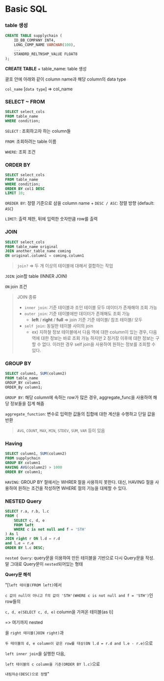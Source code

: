 # Basic SQL

### table 생성

```sql
CREATE TABLE supplychain (
	ID_BB_COMPANY INT4,
    LONG_COMP_NAME VARCHAR(100),
    ...
    STANDRD_RELTNSHP_VALUE FLOAT8
);
```

**CREATE TABLE** + table_name: table 생성

괄호 안에 아래와 같이 column name과 해당 column의 data type

`col_name` [`data type`] => col_name



### SELECT ~ FROM

```sql
SELECT select_cols
FROM table_name
WHERE condition;
```

`SELECT` : 조회하고자 하는 column들

`FROM`: 조회하려는 table 이름

`WHERE`: 조회 조건



### ORDER BY

```sql
SELECT select_cols
FROM table_name
WHERE condition;
ORDER BY col1 DESC
LIMIT 10;
```

`OREDER BY`: 정렬 기준으로 삼을 column name + `DESC / ASC`: 정렬 방향 (default: `ASC`)

`LIMIT`: 출력 제한, 뒤에 입력한 숫자만큼 row를 출력



### JOIN

```sql
SELECT select_cols
FROM table_name original
JOIN another_table_name coming
ON original.column1 = coming.column1
```

> `join?` => 두 개 이상의 테이블에 대해서 결합하는 작업

`JOIN`: join할 table (INNER JOIN)

`ON` join 조건

> JOIN 종류
>
> - `inner join`:  기준 테이블과 조인 테이블 모두 데이터가 존재해야 조회 가능
> - `outer join`: 기준 테이블에만 데이터가 존재해도 조회 가능 
>   - **left** / **right** / **full** => join 기준 기준 테이블/ 참조 테이블/ 모두
> - `self join`: 동일한 테이블 사이의 join
>   - ex) 지하철 정보 테이블에서 다음 역에 대한 column이 있는 경우, 다음 역에 대한 정보는 바로 조회 가능 하지만 2 정거장 이후에 대한 정보는 구할 수 없다. 이러한 경우 self join을 사용하여 원하는 정보를 조회할 수 있다.



### GROUP BY

```sql
SELECT column1, SUM(column2)
FROM table_name
GROUP_BY column1
ORDER_By column1;
```

`GROUP BY`: 해당 column에 속하는 row가 많은 경우, aggregate_func을 사용하여 해당 정보들을 집계 해줌

`aggregate_function`: 변수로 입력한 값들의 집합에 대한 계산을 수행하고 단일 값을 반환

> `AVG`, `COUNT`, `MAX`, `MIN`, `STDEV`,  `SUM`, `VAR` 등이 있음



### Having

```sql
SELECT column1, SUM(column2)
FROM supplychain
GROUP BY column1
HAVING AVG(column2) > 1000
ORDER BY column1;
```

`HAVING`: GROUP BY 절에서는 WHRER 절을 사용하지 못한다. 대신, HAVING 절을 사용하여 원하는 조건을 작성하면 WHERE 절의 기능을 대체할 수 있다.



### NESTED Query

```sql
SELECT r.a, r.b, l.c
FROM (
	SELECT c, d, e
	FROM left
	WHERE c is not null and f = 'STH'
) As l
JOIN right r ON l.d = r.d
and l.e = r.e
ORDER BY l.c DESC;
```

`nested Query`: query문을 이용하여 만든 테이블을 기반으로 다시 Query문을 작성. 말 그대로 Query문이 `nested`되어있는 형태

**Query문 해석**

"[`left 테이블(FROM left)`에서 

`c 값이 null이 아니고 f의 값이 'STH'(WHERE c is not null and f = 'STH')`인 row들의

 `c, d, e(SELECT c, d, e)` column을 가져온 테이블(as l)]

=> 여기까지 nested

을 `right 테이블(JOIN right)`과 

`두 테이블의 d, e column이 같은 row를 대상(ON l.d = r.d and l.e - r.e)`으로 

`left inner join`을 실행한 다음, 

`left 테이블의 c column을 기준(ORDER BY l.c)`으로

 `내림차순(DESC)으로 정렬`"









